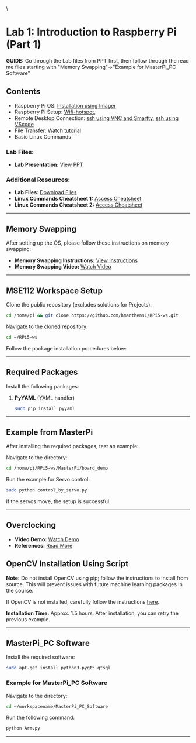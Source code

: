 \

# Lab 1: Introduction to Raspberry Pi (Part 1)

**GUIDE:** Go through the Lab files from PPT first, then follow through the read me files starting with "Memory Swapping"->"Example for MasterPi_PC Software"

## Contents
- Raspberry Pi OS: [Installation using Imager](https://1sfu-my.sharepoint.com/:v:/g/personal/mnariman_sfu_ca/EctjCUgi0TNBnjfljyBOzlIBlQFRnIUxZRQWd5di8wQJpQ?nav=eyJyZWZlcnJhbEluZm8iOnsicmVmZXJyYWxBcHAiOiJPbmVEcml2ZUZvckJ1c2luZXNzIiwicmVmZXJyYWxBcHBQbGF0Zm9ybSI6IldlYiIsInJlZmVycmFsTW9kZSI6InZpZXciLCJyZWZlcnJhbFZpZXciOiJNeUZpbGVzTGlua0NvcHkifX0&e=wlEJSO)
- Raspberry Pi Setup: [Wifi-hotspot](https://1sfu-my.sharepoint.com/:v:/g/personal/mnariman_sfu_ca/ETjXQJLWK7ZFph6CpkjX0O8Bb6LBijeFyOjoxx6raX7Wqg?nav=eyJyZWZlcnJhbEluZm8iOnsicmVmZXJyYWxBcHAiOiJPbmVEcml2ZUZvckJ1c2luZXNzIiwicmVmZXJyYWxBcHBQbGF0Zm9ybSI6IldlYiIsInJlZmVycmFsTW9kZSI6InZpZXciLCJyZWZlcnJhbFZpZXciOiJNeUZpbGVzTGlua0NvcHkifX0&e=mjI107),
- Remote Desktop Connection: [ssh using VNC and Smartty](https://1sfu-my.sharepoint.com/:v:/g/personal/mnariman_sfu_ca/EWjp16yWOzBJtykEqafDoiUBe8ml6vaUaFsHeEQw683xIg?nav=eyJyZWZlcnJhbEluZm8iOnsicmVmZXJyYWxBcHAiOiJPbmVEcml2ZUZvckJ1c2luZXNzIiwicmVmZXJyYWxBcHBQbGF0Zm9ybSI6IldlYiIsInJlZmVycmFsTW9kZSI6InZpZXciLCJyZWZlcnJhbFZpZXciOiJNeUZpbGVzTGlua0NvcHkifX0&e=44aw7J), [ssh using VScode](https://1sfu-my.sharepoint.com/:v:/g/personal/mnariman_sfu_ca/EVNvlAtQ2h1Ktzt_zGm9MGcBjrVhZLAdORSbY-kf6bj68w?nav=eyJyZWZlcnJhbEluZm8iOnsicmVmZXJyYWxBcHAiOiJPbmVEcml2ZUZvckJ1c2luZXNzIiwicmVmZXJyYWxBcHBQbGF0Zm9ybSI6IldlYiIsInJlZmVycmFsTW9kZSI6InZpZXciLCJyZWZlcnJhbFZpZXciOiJNeUZpbGVzTGlua0NvcHkifX0&e=vUw4w4)
- File Transfer: [Watch tutorial](https://1sfu-my.sharepoint.com/:v:/g/personal/mnariman_sfu_ca/ESfGQ3MnePpKiL16B70OFYQB8BDpufgs5jwaqA16z_fqng?nav=eyJyZWZlcnJhbEluZm8iOnsicmVmZXJyYWxBcHAiOiJPbmVEcml2ZUZvckJ1c2luZXNzIiwicmVmZXJyYWxBcHBQbGF0Zm9ybSI6IldlYiIsInJlZmVycmFsTW9kZSI6InZpZXciLCJyZWZlcnJhbFZpZXciOiJNeUZpbGVzTGlua0NvcHkifX0&e=0EZOhR)
- Basic Linux Commands

### Lab Files:
- **Lab Presentation:** [View PPT](https://1sfu-my.sharepoint.com/:p:/g/personal/mnariman_sfu_ca/ER7Ka5JNgEJEoHxdtXBOtIEBoXrseEaAk7MyCYmsVwL05w?e=tSZa9A)

### Additional Resources:
- **Lab Files:** [Download Files](https://1sfu-my.sharepoint.com/:f:/g/personal/mhakizim_sfu_ca/EsqILDf2CF9Nkj5EvpWbk68BhWfN5ra50C7CpnQFA_7zrA?e=DYATYx)
- **Linux Commands Cheatsheet 1:** [Access Cheatsheet](https://1sfu-my.sharepoint.com/:b:/g/personal/mnariman_sfu_ca/ERHFC5jv901FlEH2YozQtLABVmCSBqaPGf5LsoQ_Rcm5sQ?e=8Cor6a)
- **Linux Commands Cheatsheet 2:** [Access Cheatsheet](https://oit.ua.edu/wp-content/uploads/2020/12/Linux_bash_cheat_sheet-1.pdf)

---

## Memory Swapping

After setting up the OS, please follow these instructions on memory swapping:

- **Memory Swapping Instructions:** [View Instructions](https://1sfu-my.sharepoint.com/:w:/g/personal/mnariman_sfu_ca/EUos1qf73eBGkV8BOaB4mlIBtdVHH4ZglPt9n-vcetGK6A?e=pnFyUm)
- **Memory Swapping Video:** [Watch Video](https://1sfu-my.sharepoint.com/:v:/g/personal/mnariman_sfu_ca/ESH11031VfNHs_g-TYmImi0BKvxZxWVKrCWHgdwZ9jf4Cw?nav=eyJyZWZlcnJhbEluZm8iOnsicmVmZXJyYWxBcHAiOiJPbmVEcml2ZUZvckJ1c2luZXNzIiwicmVmZXJyYWxBcHBQbGF0Zm9ybSI6IldlYiIsInJlZmVycmFsTW9kZSI6InZpZXciLCJyZWZlcnJhbFZpZXciOiJNeUZpbGVzTGlua0NvcHkifX0&e=QqoB9x)

---

## MSE112 Workspace Setup

Clone the public repository (excludes solutions for Projects):

```bash
cd /home/pi && git clone https://github.com/hmarthens1/RPi5-ws.git
```

Navigate to the cloned repository:

```bash
cd ~/RPi5-ws
```

Follow the package installation procedures below:

---

## Required Packages

Install the following packages:

1. **PyYAML** (YAML handler)
   ```bash
   sudo pip install pyyaml

---

## Example from MasterPi

After installing the required packages, test an example:

Navigate to the directory:

```bash
cd /home/pi/RPi5-ws/MasterPi/board_demo

```

Run the example for Servo control:

```bash
sudo python control_by_servo.py
```

If the servos move, the setup is successful.

---
<!--
### Before OpenCV Installation: Follow Instructions for Gstreamer

- **Gstreamer Setup:** [View Instructions](https://1sfu-my.sharepoint.com/:w:/g/personal/mnariman_sfu_ca/EX1mgtM3SRdLh1aE_tTZubQBF2nU7zVNEx3l3PxnkfOUQA?e=8RW3Nw)
-->
## Overclocking

- **Video Demo:** [Watch Demo](https://1sfu-my.sharepoint.com/:v:/g/personal/mnariman_sfu_ca/EXVSrKCz_8lFioCxkZRBGs8BvZU0JVhMVvBFuD1F56JryQ?nav=eyJyZWZlcnJhbEluZm8iOnsicmVmZXJyYWxBcHAiOiJPbmVEcml2ZUZvckJ1c2luZXNzIiwicmVmZXJyYWxBcHBQbGF0Zm9ybSI6IldlYiIsInJlZmVycmFsTW9kZSI6InZpZXciLCJyZWZlcnJhbFZpZXciOiJNeUZpbGVzTGlua0NvcHkifX0&e=C65Pw5)
- **References:** [Read More](https://qengineering.eu/overclocking-the-raspberry-pi-4.html)

## OpenCV Installation Using Script

**Note:** Do not install OpenCV using pip; follow the instructions to install from source. This will prevent issues with future machine learning packages in the course.
  
If OpenCV is not installed, carefully follow the instructions [here](https://1sfu-my.sharepoint.com/:w:/g/personal/mnariman_sfu_ca/ESDZQjP6HpBGr9JAoZ9tghAB2_iqPQz7TrmJdBu3EzBYCw?e=CTIEz1).

**Installation Time:** Approx. 1.5 hours. After installation, you can retry the previous example.

---

## MasterPi_PC Software

Install the required software:

```bash
sudo apt-get install python3-pyqt5.qtsql
```

### Example for MasterPi_PC Software

Navigate to the directory:

```bash
cd ~/workspacename/MasterPi_PC_Software
```

Run the following command:

```bash
python Arm.py
```

---
